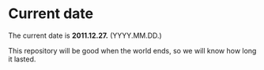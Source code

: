 # Current date

The current date is **2011.12.27.** (YYYY.MM.DD.)

This repository will be good when the world ends, so we will know how long it lasted.